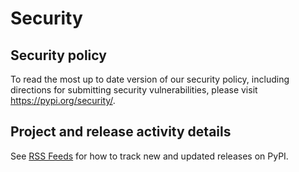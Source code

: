 # Security

## Security policy

To read the most up to date version of our security policy, including
directions for submitting security vulnerabilities, please visit
<https://pypi.org/security/>.

## Project and release activity details

See [RSS Feeds](https://docs.pypi.org/api/feeds/) for how to track new and
updated releases on PyPI.
